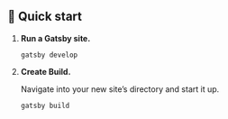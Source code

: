 ## 🚀 Quick start

1.  **Run a Gatsby site.**

    ```shell
    gatsby develop
    ```

2.  **Create Build.**

    Navigate into your new site’s directory and start it up.

    ```shell
    gatsby build
    ```

